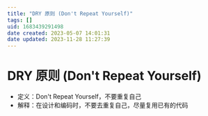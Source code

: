 ```yaml
---
title: "DRY 原则 (Don't Repeat Yourself)"
tags: []
uid: 1683439291498
date created: 2023-05-07 14:01:31
date updated: 2023-11-28 11:27:39
---
```


# DRY 原则 (Don't Repeat Yourself)

- 定义：Don't Repeat Yourself，不要重复自己
- 解释：在设计和编码时，不要去重复自己，尽量复用已有的代码
